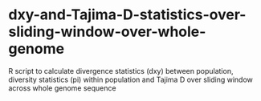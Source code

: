 # dxy-and-Tajima-D-statistics-over-sliding-window-over-whole-genome

R script to calculate divergence statistics (dxy) between population, diversity statistics (pi) within population and Tajima D over sliding window across whole genome sequence 
